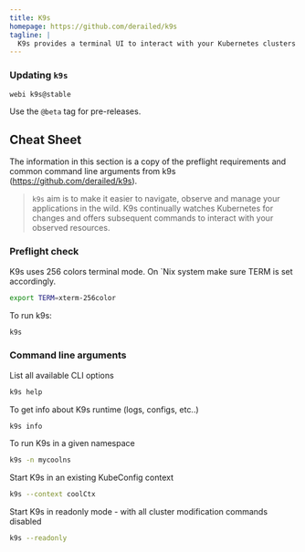 ```yaml
---
title: K9s
homepage: https://github.com/derailed/k9s
tagline: |
  K9s provides a terminal UI to interact with your Kubernetes clusters
---
```


### Updating `k9s`

`webi k9s@stable`

Use the `@beta` tag for pre-releases.

## Cheat Sheet

The information in this section is a copy of the preflight requirements and common command line arguments from k9s (https://github.com/derailed/k9s).

> `k9s` aim is to make it easier to navigate, observe and manage your applications in the wild. K9s continually watches Kubernetes for changes and offers subsequent commands to interact with your observed resources.

### Preflight check

K9s uses 256 colors terminal mode. On `Nix system make sure TERM is set accordingly.

```bash
export TERM=xterm-256color
```

To run k9s:
```bash
k9s
```

### Command line arguments

List all available CLI options
```bash
k9s help
```

To get info about K9s runtime (logs, configs, etc..)
```bash
k9s info
```

To run K9s in a given namespace
```bash
k9s -n mycoolns
```

Start K9s in an existing KubeConfig context
```bash
k9s --context coolCtx
```

Start K9s in readonly mode - with all cluster modification commands disabled
```bash
k9s --readonly
```